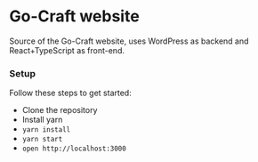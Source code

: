 # Go-Craft website
Source of the Go-Craft website, uses WordPress as backend and React+TypeScript as front-end.

### Setup
Follow these steps to get started:
- Clone the repository
- Install yarn
- `yarn install`
- `yarn start`
- `open http://localhost:3000`
